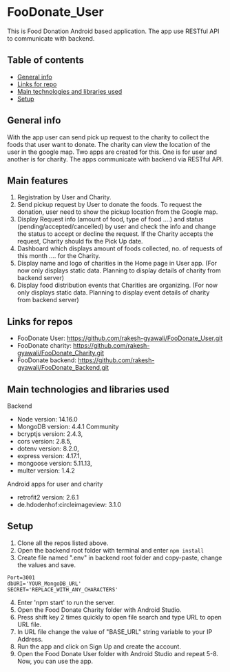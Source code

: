 
# FooDonate_User
This is Food Donation Android based application. The app use RESTful API to communicate with backend. 

## Table of contents
* [General info](#general-info)
* [Links for repo](#links-for-repos)
* [Main technologies and libraries used](#main-technologies-and-libraries-used)
* [Setup](#setup)

## General info
With the app user can send pick up request to the charity to collect the foods that user want to donate. The charity can view the location of the user in the google map. Two apps are created for this. One is for user and another is for charity. The apps communicate with backend via RESTful API.

## Main features
1. Registration by User and Charity.
2. Send pickup request by User to donate the foods. To request the donation, user need to show the pickup location from the Google map.
3. Display Request info (amount of food, type of food ....) and status (pending/accepted/cancelled) by user and check the info and change the status to accept or decline the request. If the Charity accepts the request, Charity should fix the Pick Up date.
4. Dashboard which displays amount of foods collected, no. of requests of this month .... for the Charity.
5. Display name and logo of charities in the Home page in User app. (For now only displays static data. Planning to display details of charity from backend server)
6. Display food distribution events that Charities are organizing. (For now only displays static data. Planning to display event details of charity from backend server)

## Links for repos
* FooDonate User: https://github.com/rakesh-gyawali/FooDonate_User.git
* FooDonate charity: https://github.com/rakesh-gyawali/FooDonate_Charity.git
* FooDonate backend: https://github.com/rakesh-gyawali/FooDonate_Backend.git

## Main technologies and libraries used
Backend
* Node version: 14.16.0
* MongoDB version:  4.4.1 Community
* bcryptjs version: 2.4.3,
* cors version: 2.8.5,
* dotenv version: 8.2.0,
* express version: 4.17.1,
* mongoose version: 5.11.13,
* multer version: 1.4.2

Android apps for user and charity
* retrofit2 version: 2.6.1 
* de.hdodenhof:circleimageview: 3.1.0

## Setup
1. Clone all the repos listed above.
2. Open the backend root folder with terminal and enter `npm install`
3. Create file named ".env" in backend root folder and copy-paste, change the values and save.
```
Port=3001 
dbURI='YOUR_MongoDB_URL'
SECRET='REPLACE_WITH_ANY_CHARACTERS'
```
4. Enter 'npm start' to run the server.
5. Open the Food Donate Charity folder with Android Studio.
6. Press shift key 2 times quickly to open file search and type URL to open URL file.
7. In URL file change the value of "BASE_URL" string variable to your IP Address.
8. Run the app and click on Sign Up and create the account.
9. Open the Food Donate User folder with Android Studio and repeat 5-8. Now, you can use the app.

